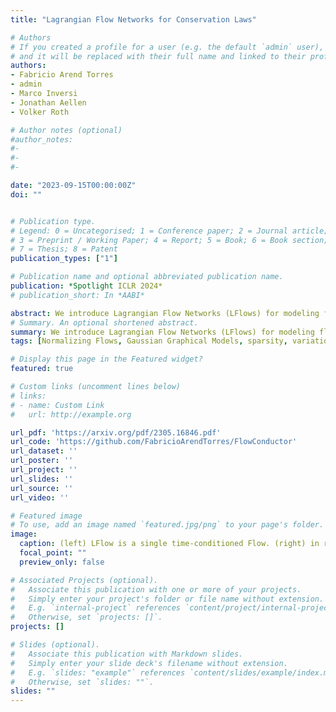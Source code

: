 ```yaml
---
title: "Lagrangian Flow Networks for Conservation Laws"

# Authors
# If you created a profile for a user (e.g. the default `admin` user), write the username (folder name) here 
# and it will be replaced with their full name and linked to their profile.
authors:
- Fabricio Arend Torres
- admin
- Marco Inversi
- Jonathan Aellen
- Volker Roth

# Author notes (optional)
#author_notes:
#- 
#- 
#- 

date: "2023-09-15T00:00:00Z"
doi: ""


# Publication type.
# Legend: 0 = Uncategorised; 1 = Conference paper; 2 = Journal article;
# 3 = Preprint / Working Paper; 4 = Report; 5 = Book; 6 = Book section;
# 7 = Thesis; 8 = Patent
publication_types: ["1"]

# Publication name and optional abbreviated publication name.
publication: *Spotlight ICLR 2024*
# publication_short: In *AABI*

abstract: We introduce Lagrangian Flow Networks (LFlows) for modeling fluid densities and velocities continuously in space and time. By construction, the proposed LFlows satisfy the continuity equation, a PDE describing mass conservation in its differentiable form. Our model is based on the insight that solutions to the continuity equation can be expressed as time-dependent density transformations via differentiable and invertible maps. This follows from classical theory of the existence and uniqueness of Lagrangian flows for smooth vector fields. Hence, we model fluid densities by transforming a base density with parameterized diffeomorphisms conditioned on time. The key benefit compared to methods relying on numerical ODE solvers or PINNs is that the analytic expression of the velocity is always consistent with changes in density. Furthermore, we require neither expensive numerical solvers, nor additional penalties to enforce the PDE. LFlows show higher predictive accuracy in density modeling tasks compared to competing models in 2D and 3D, while being computationally efficient. As a real-world application, we model bird migration based on sparse weather radar measurements.
# Summary. An optional shortened abstract.
summary: We introduce Lagrangian Flow Networks (LFlows) for modeling fluid densities and velocities such that the continuity equation is satisfied by construction.
tags: [Normalizing Flows, Gaussian Graphical Models, sparsity, variational inference]

# Display this page in the Featured widget?
featured: true

# Custom links (uncomment lines below)
# links:
# - name: Custom Link
#   url: http://example.org

url_pdf: 'https://arxiv.org/pdf/2305.16846.pdf'
url_code: 'https://github.com/FabricioArendTorres/FlowConductor'
url_dataset: ''
url_poster: ''
url_project: ''
url_slides: ''
url_source: ''
url_video: ''

# Featured image
# To use, add an image named `featured.jpg/png` to your page's folder. 
image:
  caption: (left) LFlow is a single time-conditioned Flow. (right) in red the resulting trajectories of fluid parcels.
  focal_point: ""
  preview_only: false

# Associated Projects (optional).
#   Associate this publication with one or more of your projects.
#   Simply enter your project's folder or file name without extension.
#   E.g. `internal-project` references `content/project/internal-project/index.md`.
#   Otherwise, set `projects: []`.
projects: []

# Slides (optional).
#   Associate this publication with Markdown slides.
#   Simply enter your slide deck's filename without extension.
#   E.g. `slides: "example"` references `content/slides/example/index.md`.
#   Otherwise, set `slides: ""`.
slides: ""
---
```

